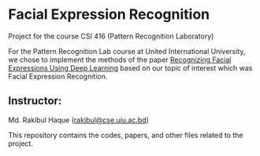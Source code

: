 # Facial Expression Recognition
Project for the course CSI 416 (Pattern Recognition Laboratory)

For the Pattern Recognition Lab course at United International University, we chose to implement the methods of the paper [Recognizing Facial Expressions Using Deep Learning](http://cs231n.stanford.edu/reports/2017/pdfs/224.pdf) based on our topic of interest which was Facial Expression Recognition.

## Instructor:
Md. Rakibul Haque (rakibul@cse.uiu.ac.bd)

This repository contains the codes, papers, and other files related to the project.
